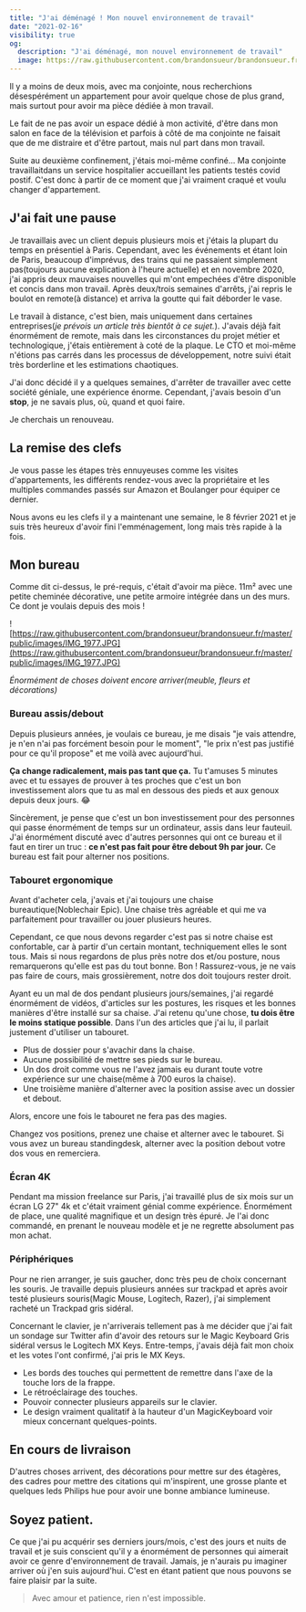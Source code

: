```yaml
---
title: "J'ai déménagé ! Mon nouvel environnement de travail"
date: "2021-02-16"
visibility: true
og:
  description: "J'ai déménagé, mon nouvel environnement de travail"
  image: https://raw.githubusercontent.com/brandonsueur/brandonsueur.fr/master/public/images/IMG_1977.JPG
---
```


Il y a moins de deux mois, avec ma conjointe, nous recherchions désespérément un appartement pour avoir quelque chose de plus grand, mais surtout pour avoir ma pièce dédiée à mon travail.

Le fait de ne pas avoir un espace dédié à mon activité, d'être dans mon salon en face de la télévision et parfois à côté de ma conjointe ne faisait que de me distraire et d'être partout, mais nul part dans mon travail.

Suite au deuxième confinement, j'étais moi-même confiné... Ma conjointe travaillaitdans un service hospitalier accueillant les patients testés covid postif. C'est donc à partir de ce moment que j'ai vraiment craqué et voulu changer d'appartement.

## J'ai fait une pause

Je travaillais avec un client depuis plusieurs mois et j'étais la plupart du temps en présentiel à Paris. Cependant, avec les événements et étant loin de Paris, beaucoup d'imprévus, des trains qui ne passaient simplement pas(toujours aucune explication à l'heure actuelle) et en novembre 2020, j'ai appris deux mauvaises nouvelles qui m'ont empechées d'être disponible et concis dans mon travail. Après deux/trois semaines d'arrêts, j'ai repris le boulot en remote(à distance) et arriva la goutte qui fait déborder le vase.

Le travail à distance, c'est bien, mais uniquement dans certaines entreprises(_je prévois un article très bientôt à ce sujet._). J'avais déjà fait énormément de remote, mais dans les circonstances du projet métier et technologique, j'étais entièrement à coté de la plaque. Le CTO et moi-même n'étions pas carrés dans les processus de développement, notre suivi était très borderline et les estimations chaotiques.

J'ai donc décidé il y a quelques semaines, d'arrêter de travailler avec cette société géniale, une expérience énorme. Cependant, j'avais besoin d'un **stop**, je ne savais plus, où, quand et quoi faire.

Je cherchais un renouveau.

## La remise des clefs

Je vous passe les étapes très ennuyeuses comme les visites d'appartements, les différents rendez-vous avec la propriétaire et les multiples commandes passés sur Amazon et Boulanger pour équiper ce dernier.

Nous avons eu les clefs il y a maintenant une semaine, le 8 février 2021 et je suis très heureux d'avoir fini l'emménagement, long mais très rapide à la fois.

## Mon bureau

Comme dit ci-dessus, le pré-requis, c'était d'avoir ma pièce. 11m² avec une petite cheminée décorative, une petite armoire intégrée dans un des murs. Ce dont je voulais depuis des mois !

![https://raw.githubusercontent.com/brandonsueur/brandonsueur.fr/master/public/images/IMG_1977.JPG](https://raw.githubusercontent.com/brandonsueur/brandonsueur.fr/master/public/images/IMG_1977.JPG)

_Énormément de choses doivent encore arriver(meuble, fleurs et décorations)_

### Bureau assis/debout

Depuis plusieurs années, je voulais ce bureau, je me disais "je vais attendre, je n'en n'ai pas forcément besoin pour le moment", "le prix n'est pas justifié pour ce qu'il propose" et me voilà avec aujourd'hui.

**Ça change radicalement, mais pas tant que ça.** Tu t'amuses 5 minutes avec et tu essayes de prouver à tes proches que c'est un bon investissement alors que tu as mal en dessous des pieds et aux genoux depuis deux jours. 😂

Sincèrement, je pense que c'est un bon investissement pour des personnes qui passe énormément de temps sur un ordinateur, assis dans leur fauteuil. J'ai énormément discuté avec d'autres personnes qui ont ce bureau et il faut en tirer un truc : **ce n'est pas fait pour être debout 9h par jour.** Ce bureau est fait pour alterner nos positions.

### Tabouret ergonomique

Avant d'acheter cela, j'avais et j'ai toujours une chaise bureautique(Noblechair Epic). Une chaise très agréable et qui me va parfaitement pour travailler ou jouer plusieurs heures.

Cependant, ce que nous devons regarder c'est pas si notre chaise est confortable, car à partir d'un certain montant, techniquement elles le sont tous. Mais si nous regardons de plus près notre dos et/ou posture, nous remarquerons qu'elle est pas du tout bonne. Bon ! Rassurez-vous, je ne vais pas faire de cours, mais grossièrement, notre dos doit toujours rester droit.

Ayant eu un mal de dos pendant plusieurs jours/semaines, j'ai regardé énormément de vidéos, d'articles sur les postures, les risques et les bonnes manières d'être installé sur sa chaise. J'ai retenu qu'une chose, **tu dois être le moins statique possible**. Dans l'un des articles que j'ai lu, il parlait justement d'utiliser un tabouret.

- Plus de dossier pour s'avachir dans la chaise.
- Aucune possibilité de mettre ses pieds sur le bureau.
- Un dos droit comme vous ne l'avez jamais eu durant toute votre expérience sur une chaise(même à 700 euros la chaise).
- Une troisième manière d'alterner avec la position assise avec un dossier et debout.

Alors, encore une fois le tabouret ne fera pas des magies. 

Changez vos positions, prenez une chaise et alterner avec le tabouret. Si vous avez un bureau standingdesk, alterner avec la position debout votre dos vous en remerciera.


### Écran 4K

Pendant ma mission freelance sur Paris, j'ai travaillé plus de six mois sur un écran LG 27" 4k et c'était vraiment génial comme expérience. Énormément de place, une qualité magnifique et un design très épuré. Je l'ai donc commandé, en prenant le nouveau modèle et je ne regrette absolument pas mon achat.

### Périphériques

Pour ne rien arranger, je suis gaucher, donc très peu de choix concernant les souris. Je travaille depuis plusieurs années sur trackpad et après avoir testé plusieurs souris(Magic Mouse, Logitech, Razer), j'ai simplement racheté un Trackpad gris sidéral.

Concernant le clavier, je n'arriverais tellement pas à me décider que j'ai fait un sondage sur Twitter afin d'avoir des retours sur le Magic Keyboard Gris sidéral versus le Logitech MX Keys. Entre-temps, j'avais déjà fait mon choix et les votes l'ont confirmé, j'ai pris le MX Keys.

- Les bords des touches qui permettent de remettre dans l'axe de la touche lors de la frappe.
- Le rétroéclairage des touches.
- Pouvoir connecter plusieurs appareils sur le clavier.
- Le design vraiment qualitatif à la hauteur d'un MagicKeyboard voir mieux concernant quelques-points.

## En cours de livraison

D'autres choses arrivent, des décorations pour mettre sur des étagères, des cadres pour mettre des citations qui m'inspirent, une grosse plante et quelques leds Philips hue pour avoir une bonne ambiance lumineuse.

## Soyez patient.

Ce que j'ai pu acquérir ses derniers jours/mois, c'est des jours et nuits de travail et je suis conscient qu'il y a énormément de personnes qui aimerait avoir ce genre d'environnement de travail. Jamais, je n'aurais pu imaginer arriver où j'en suis aujourd'hui. C'est en étant patient que nous pouvons se faire plaisir par la suite.

> Avec amour et patience, rien n'est impossible.
